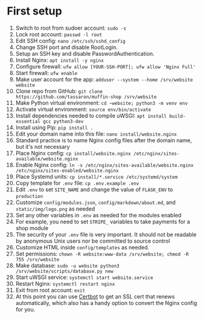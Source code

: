 # First setup
1. Switch to root from sudoer account: `sudo -s`
1. Lock root account: `passwd -l root`
1. Edit SSH config: `nano /etc/ssh/sshd_config`
  1. Change SSH port and disable RootLogin.
  1. Setup an SSH key and disable PasswordAuthentication.
1. Install Nginx: `apt install -y nginx`
1. Configure firewall: `ufw allow [YOUR-SSH-PORT]; ufw allow 'Nginx Full'`
1. Start firewall: `ufw enable`
1. Make user account for the app: `adduser --system --home /srv/website website`
1. Clone repo from GitHub: `git clone https://github.com/tassaron/muffin-shop /srv/website`
1. Make Python virtual environment: `cd ~website; python3 -m venv env`
1. Activate virtual environment: `source env/bin/activate`
1. Install dependencies needed to compile uWSGI: `apt install build-essential gcc python3-dev`
1. Install using Pip: `pip install .`
1. Edit your domain name into this file: `nano install/website.nginx`
  1. Standard practice is to name Nginx config files after the domain name, but it's not necessary
1. Place Nginx config: `cp install/website.nginx /etc/nginx/sites-available/website.nginx`
1. Enable Nginx config: `ln -s /etc/nginx/sites-available/website.nginx /etc/nginx/sites-enabled/website.nginx`
1. Place Systemd units: `cp install/*.service /etc/systemd/system`
1. Copy template for `.env` file: `cp .env.example .env`
1. Edit `.env` to set `SITE_NAME` and change the value of `FLASK_ENV` to `production`
1. Customize `config/modules.json`, `config/markdown/about.md`, and `static/img/logo.png` as needed
1. Set any other variables in `.env` as needed for the modules enabled
  1. For example, you need to set `STRIPE_` variables to take payments for a shop module
  1. The security of your `.env` file is very important. It should not be readable by anonymous Unix users nor be committed to source control
1. Customize HTML inside `config/templates` as needed.
1. Set permissions: `chown -R website:www-data /srv/website; chmod -R 755 /srv/website`
1. Make database: `sudo -u website python3 /srv/website/scripts/database.py new`
1. Start uWSGI service: `systemctl start website.service`
1. Restart Nginx: `systemctl restart nginx`
1. Exit from root account: `exit`
1. At this point you can use [Certbot](https://certbot.eff.org/) to get an SSL cert that renews automatically, which also has a handy option to convert the Nginx config for you.
